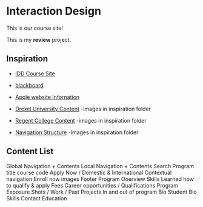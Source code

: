 # Interaction Design
This is our course site!

This is my **review** project.

## Inspiration
- [IDD Course Site](https://)

- [blackboard](https://bb-gbc.blackboard.com/webapps/portal/execute/tabs/tabAction?tab_tab_group_id=_1_1)
- [Apple website Infornation](https://www.apple.com/ca/)
- [Drexel University Content](https://drexel.edu/)
    -images in inspiration folder
- [Regent College Content](https://www.regent-college.edu/course-listing/course-details/APPL.500)
    -images in inspiration folder 
- [Navigation Structure](https://dribbble.com/shots/6710893-News)
    -Images in inspiration folder 

## Content List
Global Navigation + Contents
Local Navigation + Contents
Search
Program title
course code
Apply Now / Domestic & International
Contextual navigation
Enroll now
images
Footer
Program Ooerview
Skills Learned
how to qualify & apply
Fees
Career opportunities / Qualifications
Program 
Exposure
Shots / Work / Past Projects In and out of program
Bio Student Bio
Skills
Contact
Education 




